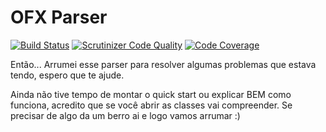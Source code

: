 # OFX Parser
[![Build Status](https://travis-ci.org/adelarcubs/ofxparser.svg?branch=master)](https://travis-ci.org/adelarcubs/ofxparser)
[![Scrutinizer Code Quality](https://scrutinizer-ci.com/g/adelarcubs/ofxparser/badges/quality-score.png?b=master)](https://scrutinizer-ci.com/g/adelarcubs/ofxparser/?branch=master)
[![Code Coverage](https://scrutinizer-ci.com/g/adelarcubs/ofxparser/badges/coverage.png?b=master)](https://scrutinizer-ci.com/g/adelarcubs/ofxparser/?branch=master)

Então...
Arrumei esse parser para resolver algumas problemas que estava tendo, espero que te ajude.

Ainda não tive tempo de montar o quick start ou explicar BEM como funciona, acredito que se você abrir as classes vai compreender.
Se precisar de algo da um berro ai e logo vamos arrumar :)
